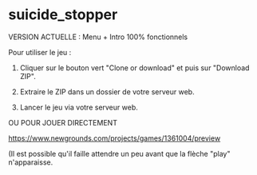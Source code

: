 # suicide_stopper

VERSION ACTUELLE : Menu + Intro 100% fonctionnels


Pour utiliser le jeu : 

1) Cliquer sur le bouton vert "Clone or download" et puis sur "Download ZIP".

2) Extraire le ZIP dans un dossier de votre serveur web.

3) Lancer le jeu via votre serveur web.


OU POUR JOUER DIRECTEMENT

https://www.newgrounds.com/projects/games/1361004/preview

(Il est possible qu'il faille attendre un peu avant que la flèche "play" n'apparaisse.
